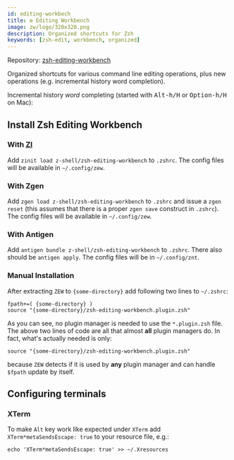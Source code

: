 ```yaml
---
id: editing-workbech
title: ⚙️ Editing Workbench
image: zw/logo/320x320.png
description: Organized shortcuts for Zsh
keywords: [zsh-edit, workbench, organized]
---
```


Repository: [zsh-editing-workbench](https://github.com/z-shell/zsh-editing-workbench)

Organized shortcuts for various command line editing operations, plus new operations (e.g. incremental history word completion).

Incremental history _word_ completing (started with <kbd>Alt-h/H</kbd> or <kbd>Option-h/H</kbd> on Mac):

## Install Zsh Editing Workbench

### With [ZI](https://github.com/z-shell/zi)

Add `zinit load z-shell/zsh-editing-workbench` to `.zshrc`. The config files will be available in `~/.config/zew`.

### With Zgen

Add `zgen load z-shell/zsh-editing-workbench` to `.zshrc` and issue a `zgen reset` (this assumes that there is a proper `zgen save` construct in `.zshrc`). The config files will be available in `~/.config/zew`.

### With Antigen

Add `antigen bundle z-shell/zsh-editing-workbench` to `.zshrc`. There also should be `antigen apply`. The config files will be in `~/.config/znt`.

### Manual Installation

After extracting `ZEW` to `{some-directory}` add following two lines to `~/.zshrc`:

```shell
fpath+=( {some-directory} )
source "{some-directory}/zsh-editing-workbench.plugin.zsh"
```

As you can see, no plugin manager is needed to use the `*.plugin.zsh` file. The above two lines of code are all that almost **all** plugin managers do. In fact, what's actually needed is only:

```shell
source "{some-directory}/zsh-editing-workbench.plugin.zsh"
```

because `ZEW` detects if it is used by **any** plugin manager and can handle `$fpath` update by itself.

## Configuring terminals

### **XTerm**

To make `Alt` key work like expected under `XTerm` add `XTerm*metaSendsEscape: true` to your resource file, e.g.:

```shell
echo 'XTerm*metaSendsEscape: true' >> ~/.Xresources
```
